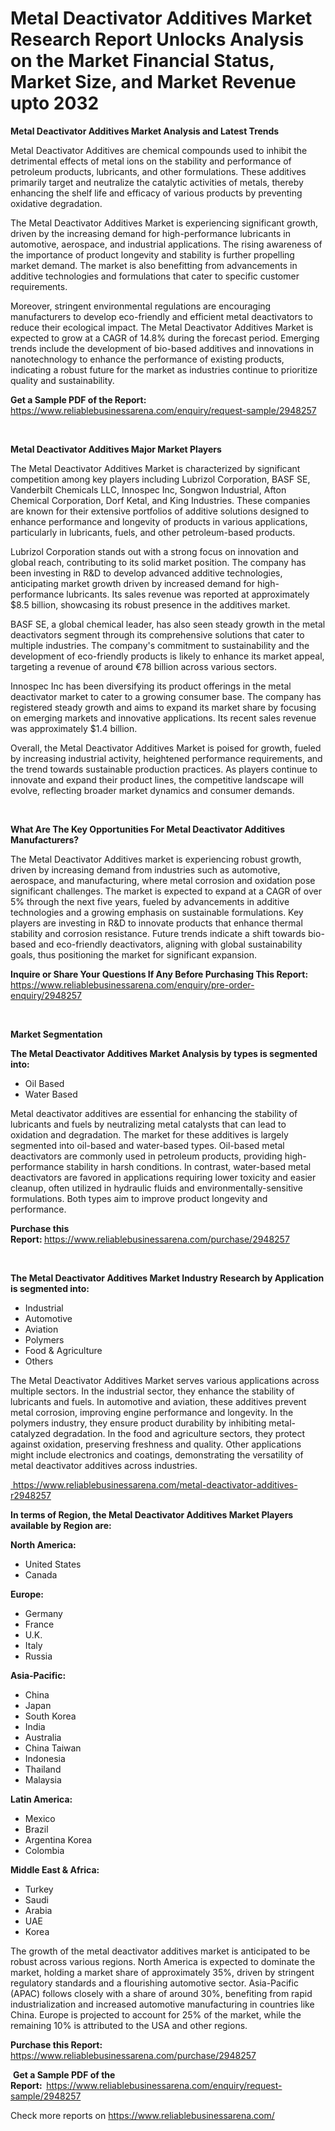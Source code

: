 <p><h1>Metal Deactivator Additives Market Research Report Unlocks Analysis on the Market Financial Status, Market Size, and Market Revenue upto 2032</h1></p><p><strong>Metal Deactivator Additives Market Analysis and Latest Trends</strong></p>
<p><p>Metal Deactivator Additives are chemical compounds used to inhibit the detrimental effects of metal ions on the stability and performance of petroleum products, lubricants, and other formulations. These additives primarily target and neutralize the catalytic activities of metals, thereby enhancing the shelf life and efficacy of various products by preventing oxidative degradation.</p><p>The Metal Deactivator Additives Market is experiencing significant growth, driven by the increasing demand for high-performance lubricants in automotive, aerospace, and industrial applications. The rising awareness of the importance of product longevity and stability is further propelling market demand. The market is also benefitting from advancements in additive technologies and formulations that cater to specific customer requirements.</p><p>Moreover, stringent environmental regulations are encouraging manufacturers to develop eco-friendly and efficient metal deactivators to reduce their ecological impact. The Metal Deactivator Additives Market is expected to grow at a CAGR of 14.8% during the forecast period. Emerging trends include the development of bio-based additives and innovations in nanotechnology to enhance the performance of existing products, indicating a robust future for the market as industries continue to prioritize quality and sustainability.</p></p>
<p><strong>Get a Sample PDF of the Report:&nbsp;</strong> <a href="https://www.reliablebusinessarena.com/enquiry/request-sample/2948257?utm_campaign=3224&utm_medium=2&utm_source=Github&utm_content=ia&utm_term=12032025&utm_id=metal-deactivator-additives">https://www.reliablebusinessarena.com/enquiry/request-sample/2948257</a></p>
<p>&nbsp;</p>
<p><strong>Metal Deactivator Additives Major Market Players</strong></p>
<p><p>The Metal Deactivator Additives Market is characterized by significant competition among key players including Lubrizol Corporation, BASF SE, Vanderbilt Chemicals LLC, Innospec Inc, Songwon Industrial, Afton Chemical Corporation, Dorf Ketal, and King Industries. These companies are known for their extensive portfolios of additive solutions designed to enhance performance and longevity of products in various applications, particularly in lubricants, fuels, and other petroleum-based products.</p><p>Lubrizol Corporation stands out with a strong focus on innovation and global reach, contributing to its solid market position. The company has been investing in R&D to develop advanced additive technologies, anticipating market growth driven by increased demand for high-performance lubricants. Its sales revenue was reported at approximately $8.5 billion, showcasing its robust presence in the additives market.</p><p>BASF SE, a global chemical leader, has also seen steady growth in the metal deactivators segment through its comprehensive solutions that cater to multiple industries. The company's commitment to sustainability and the development of eco-friendly products is likely to enhance its market appeal, targeting a revenue of around €78 billion across various sectors.</p><p>Innospec Inc has been diversifying its product offerings in the metal deactivator market to cater to a growing consumer base. The company has registered steady growth and aims to expand its market share by focusing on emerging markets and innovative applications. Its recent sales revenue was approximately $1.4 billion.</p><p>Overall, the Metal Deactivator Additives Market is poised for growth, fueled by increasing industrial activity, heightened performance requirements, and the trend towards sustainable production practices. As players continue to innovate and expand their product lines, the competitive landscape will evolve, reflecting broader market dynamics and consumer demands.</p></p>
<p>&nbsp;</p>
<p><strong>What Are The Key Opportunities For Metal Deactivator Additives Manufacturers?</strong></p>
<p><p>The Metal Deactivator Additives market is experiencing robust growth, driven by increasing demand from industries such as automotive, aerospace, and manufacturing, where metal corrosion and oxidation pose significant challenges. The market is expected to expand at a CAGR of over 5% through the next five years, fueled by advancements in additive technologies and a growing emphasis on sustainable formulations. Key players are investing in R&D to innovate products that enhance thermal stability and corrosion resistance. Future trends indicate a shift towards bio-based and eco-friendly deactivators, aligning with global sustainability goals, thus positioning the market for significant expansion.</p></p>
<p><strong>Inquire or Share Your Questions If Any Before Purchasing This Report:</strong> <a href="https://www.reliablebusinessarena.com/enquiry/pre-order-enquiry/2948257?utm_campaign=3224&utm_medium=2&utm_source=Github&utm_content=ia&utm_term=12032025&utm_id=metal-deactivator-additives">https://www.reliablebusinessarena.com/enquiry/pre-order-enquiry/2948257</a></p>
<p>&nbsp;</p>
<p><strong>Market Segmentation</strong></p>
<p><strong>The Metal Deactivator Additives Market Analysis by types is segmented into:</strong></p>
<p><ul><li>Oil Based</li><li>Water Based</li></ul></p>
<p><p>Metal deactivator additives are essential for enhancing the stability of lubricants and fuels by neutralizing metal catalysts that can lead to oxidation and degradation. The market for these additives is largely segmented into oil-based and water-based types. Oil-based metal deactivators are commonly used in petroleum products, providing high-performance stability in harsh conditions. In contrast, water-based metal deactivators are favored in applications requiring lower toxicity and easier cleanup, often utilized in hydraulic fluids and environmentally-sensitive formulations. Both types aim to improve product longevity and performance.</p></p>
<p><strong>Purchase this Report:&nbsp;</strong><a href="https://www.reliablebusinessarena.com/purchase/2948257?utm_campaign=3224&utm_medium=2&utm_source=Github&utm_content=ia&utm_term=12032025&utm_id=metal-deactivator-additives">https://www.reliablebusinessarena.com/purchase/2948257</a></p>
<p>&nbsp;</p>
<p><strong>The Metal Deactivator Additives Market Industry Research by Application is segmented into:</strong></p>
<p><ul><li>Industrial</li><li>Automotive</li><li>Aviation</li><li>Polymers</li><li>Food & Agriculture</li><li>Others</li></ul></p>
<p><p>The Metal Deactivator Additives Market serves various applications across multiple sectors. In the industrial sector, they enhance the stability of lubricants and fuels. In automotive and aviation, these additives prevent metal corrosion, improving engine performance and longevity. In the polymers industry, they ensure product durability by inhibiting metal-catalyzed degradation. In the food and agriculture sectors, they protect against oxidation, preserving freshness and quality. Other applications might include electronics and coatings, demonstrating the versatility of metal deactivator additives across industries.</p></p>
<p><a href="https://www.reliablebusinessarena.com/metal-deactivator-additives-r2948257?utm_campaign=3224&utm_medium=2&utm_source=Github&utm_content=ia&utm_term=12032025&utm_id=metal-deactivator-additives">&nbsp;https://www.reliablebusinessarena.com/metal-deactivator-additives-r2948257</a></p>
<p><strong>In terms of Region, the Metal Deactivator Additives Market Players available by Region are:</strong></p>
<p>
    <p> <strong> North America: </strong>
        <ul>
            <li>United States</li>
            <li>Canada</li>
        </ul>
        </p> 
    <p> <strong> Europe: </strong>
        <ul>
            <li>Germany</li>
            <li>France</li>
            <li>U.K.</li>
            <li>Italy</li>
            <li>Russia</li>
        </ul>
        </p> 
    <p> <strong> Asia-Pacific: </strong>
        <ul>
            <li>China</li>
            <li>Japan</li>
            <li>South Korea</li>
            <li>India</li>
            <li>Australia</li>
            <li>China Taiwan</li>
            <li>Indonesia</li>
            <li>Thailand</li>
            <li>Malaysia</li>
        </ul>
        </p> 
    <p> <strong> Latin America: </strong>
        <ul>
            <li>Mexico</li>
            <li>Brazil</li>
            <li>Argentina Korea</li>
            <li>Colombia</li>
        </ul>
        </p> 
    <p> <strong> Middle East & Africa: </strong>
        <ul>
            <li>Turkey</li>
            <li>Saudi</li>
            <li>Arabia</li>
            <li>UAE</li>
            <li>Korea</li>
        </ul>
    </p>
    </p>
<p><p>The growth of the metal deactivator additives market is anticipated to be robust across various regions. North America is expected to dominate the market, holding a market share of approximately 35%, driven by stringent regulatory standards and a flourishing automotive sector. Asia-Pacific (APAC) follows closely with a share of around 30%, benefiting from rapid industrialization and increased automotive manufacturing in countries like China. Europe is projected to account for 25% of the market, while the remaining 10% is attributed to the USA and other regions.</p></p>
<p><strong>Purchase this Report: </strong><a href="https://www.reliablebusinessarena.com/purchase/2948257?utm_campaign=3224&utm_medium=2&utm_source=Github&utm_content=ia&utm_term=12032025&utm_id=metal-deactivator-additives">https://www.reliablebusinessarena.com/purchase/2948257</a></p>
<p>&nbsp;<strong>Get a Sample PDF of the Report:&nbsp;&nbsp;</strong><a href="https://www.reliablebusinessarena.com/enquiry/request-sample/2948257?utm_campaign=3224&utm_medium=2&utm_source=Github&utm_content=ia&utm_term=12032025&utm_id=metal-deactivator-additives">https://www.reliablebusinessarena.com/enquiry/request-sample/2948257</a></p>
<p><strong></strong></p>
<p>Check more reports on <a href="https://www.reliablebusinessarena.com/?utm_campaign=3224&utm_medium=2&utm_source=Github&utm_content=ia&utm_term=12032025&utm_id=metal-deactivator-additives">https://www.reliablebusinessarena.com/</a></p>